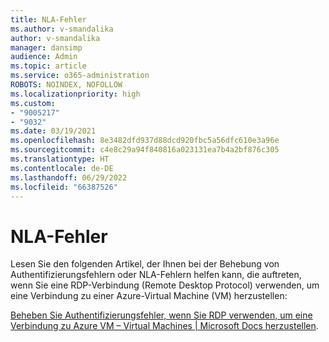 ```yaml
---
title: NLA-Fehler
ms.author: v-smandalika
author: v-smandalika
manager: dansimp
audience: Admin
ms.topic: article
ms.service: o365-administration
ROBOTS: NOINDEX, NOFOLLOW
ms.localizationpriority: high
ms.custom:
- "9005217"
- "9032"
ms.date: 03/19/2021
ms.openlocfilehash: 8e3482dfd937d88dcd920fbc5a56dfc610e3a96e
ms.sourcegitcommit: c4e8c29a94f840816a023131ea7b4a2bf876c305
ms.translationtype: HT
ms.contentlocale: de-DE
ms.lasthandoff: 06/29/2022
ms.locfileid: "66387526"
---
```

# <a name="nla-error"></a>NLA-Fehler

Lesen Sie den folgenden Artikel, der Ihnen bei der Behebung von Authentifizierungsfehlern oder NLA-Fehlern helfen kann, die auftreten, wenn Sie eine RDP-Verbindung (Remote Desktop Protocol) verwenden, um eine Verbindung zu einer Azure-Virtual Machine (VM) herzustellen:

[Beheben Sie Authentifizierungsfehler, wenn Sie RDP verwenden, um eine Verbindung zu Azure VM – Virtual Machines | Microsoft Docs herzustellen](https://docs.microsoft.com/troubleshoot/azure/virtual-machines/cannot-connect-rdp-azure-vm).



